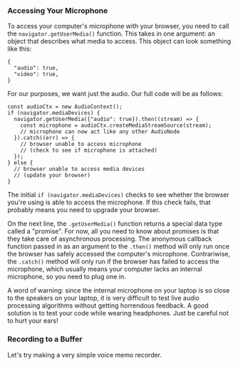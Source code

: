 ### Accessing Your Microphone

To access your computer's microphone with your browser, you need to call the
`navigator.getUserMedia()` function.  This takes in one argument: an object that
describes what media to access.  This object can look something like this:

    {
      "audio": true,
      "video": true,
    }

For our purposes, we want just the audio.  Our full code will be as follows:

    const audioCtx = new AudioContext();
    if (navigator.mediaDevices) {
      navigator.getUserMedia({"audio": true}).then((stream) => {
        const microphone = audioCtx.createMediaStreamSource(stream);
        // microphone can now act like any other AudioNode
      }).catch((err) => {
        // browser unable to access microphone
        // (check to see if microphone is attached)
      });
    } else {
      // browser unable to access media devices
      // (update your browser)
    }

The initial `if (navigator.mediaDevices)` checks to see whether the browser you're using is able to access the microphone.  If this check fails, that probably means you need to upgrade your browser.

On the next line, the `.getUserMedia()` function returns a special data type called a "promise".  For now, all you need to know about promises is that they take care of asynchronous processing.  The anonymous callback function passed in as an argument to the `.then()` method will only run once the browser has safely accessed the computer's microphone.  Contrariwise, the `.catch()` method will only run if the browser has failed to access the microphone, which usually means your computer lacks an internal microphone, so you need to plug one in.

A word of warning: since the internal microphone on your laptop is so close to the speakers on your laptop, it is very difficult to test live audio processing algorithms without getting horrendous feedback.  A good solution is to test your code while wearing headphones.  Just be careful not to hurt your ears!

### Recording to a Buffer

Let's try making a very simple voice memo recorder.  
